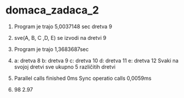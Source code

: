 # domaca_zadaca_2
1. Program je trajo 5,0037148 sec
   dretva 9
2.   sve(A, B, C ,D, E) se izvodi  na dretvi 9
3. Program je trajo 1,3683687sec
4. a: dretva 8
   b: dretva 9
   c: dretva 10
   d: dretva 11
   e: dretva 12
   Svaki na svojoj dretvi sve ukupno 5 različitih dretvi


5. Parallel calls finished 0ms
   Sync operatio calls 0,0059ms

1. 98
2.97
